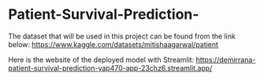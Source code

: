 # Patient-Survival-Prediction-

The dataset that will be used in this project can be found from the link below:
https://www.kaggle.com/datasets/mitishaagarwal/patient




Here is the website of the deployed model with Streamlit: 
https://demirrana-patient-survival-prediction-yap470-app-23chz6.streamlit.app/
